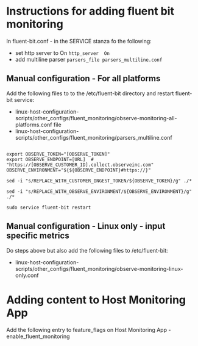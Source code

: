 # Instructions for adding fluent bit monitoring

In fluent-bit.conf - in the SERVICE stanza fo the following:
- set http server to On ```http_server  On```
- add multiline parser ```parsers_file parsers_multiline.conf```

## Manual configuration - For all platforms
Add the following files to to the /etc/fluent-bit directory and restart fluent-bit service:
- linux-host-configuration-scripts/other_configs/fluent_monitoring/observe-monitoring-all-platforms.conf file
- linux-host-configuration-scripts/other_configs/fluent_monitoring/parsers_multiline.conf

```

export OBSERVE_TOKEN="[OBSERVE_TOKEN]"
export OBSERVE_ENDPOINT=[URL]  # "https://[OBSERVE_CUSTOMER_ID].collect.observeinc.com"
OBSERVE_ENVIRONMENT="${${OBSERVE_ENDPOINT}#https://}"

sed -i "s/REPLACE_WITH_CUSTOMER_INGEST_TOKEN/${OBSERVE_TOKEN}/g" ./*

sed -i "s/REPLACE_WITH_OBSERVE_ENVIRONMENT/${OBSERVE_ENVIRONMENT}/g" ./*

sudo service fluent-bit restart
```

## Manual configuration - Linux only - input specific metrics
Do steps above but also add the following files to  /etc/fluent-bit:
- linux-host-configuration-scripts/other_configs/fluent_monitoring/observe-monitoring-linux-only.conf

# Adding content to Host Monitoring App
Add the following entry to feature_flags on Host Monitoring App - enable_fluent_monitoring